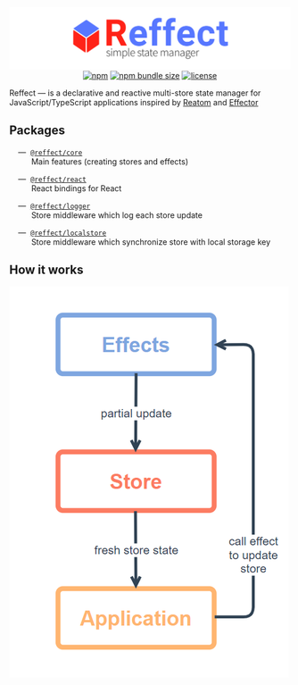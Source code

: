 <div align="center">

[![reffect logo](https://raw.githubusercontent.com/acacode/reffect/master/assets/reffect.png)](https://github.com/acacode/reffect)  
[![npm](https://img.shields.io/npm/v/@reffect/core?style=flat-square&color=blue)](https://www.npmjs.com/package/@reffect/core)
[![npm bundle size](https://img.shields.io/bundlephobia/minzip/@reffect/core?style=flat-square&color=blue)](https://bundlephobia.com/result?p=@reffect/core)
[![license](https://img.shields.io/github/license/acacode/reffect?style=flat-square&color=blue)](https://github.com/acacode/reffect)

<div align="left">

Reffect — is a declarative and reactive multi-store state manager for JavaScript/TypeScript applications inspired by [Reatom](https://github.com/artalar/reatom) and [Effector](https://github.com/zerobias/effector)

## Packages

&nbsp;&nbsp;&nbsp; —&nbsp; [`@reffect/core`](https://www.npmjs.com/package/@reffect/core)  
&nbsp;&nbsp;&nbsp;&nbsp;&nbsp;&nbsp;&nbsp;&nbsp;&nbsp; Main features (creating stores and effects)

&nbsp;&nbsp;&nbsp; —&nbsp; [`@reffect/react`](https://www.npmjs.com/package/@reffect/react)  
&nbsp;&nbsp;&nbsp;&nbsp;&nbsp;&nbsp;&nbsp;&nbsp;&nbsp; React bindings for React

&nbsp;&nbsp;&nbsp; —&nbsp; [`@reffect/logger`](https://www.npmjs.com/package/@reffect/logger)  
&nbsp;&nbsp;&nbsp;&nbsp;&nbsp;&nbsp;&nbsp;&nbsp;&nbsp; Store middleware which log each store update

&nbsp;&nbsp;&nbsp; —&nbsp; [`@reffect/localstore`](https://www.npmjs.com/package/@reffect/localstore)  
&nbsp;&nbsp;&nbsp;&nbsp;&nbsp;&nbsp;&nbsp;&nbsp;&nbsp; Store middleware which synchronize store with local storage key

## How it works

![Data flow diagram](https://raw.githubusercontent.com/acacode/reffect/master/assets/diagram.png)
